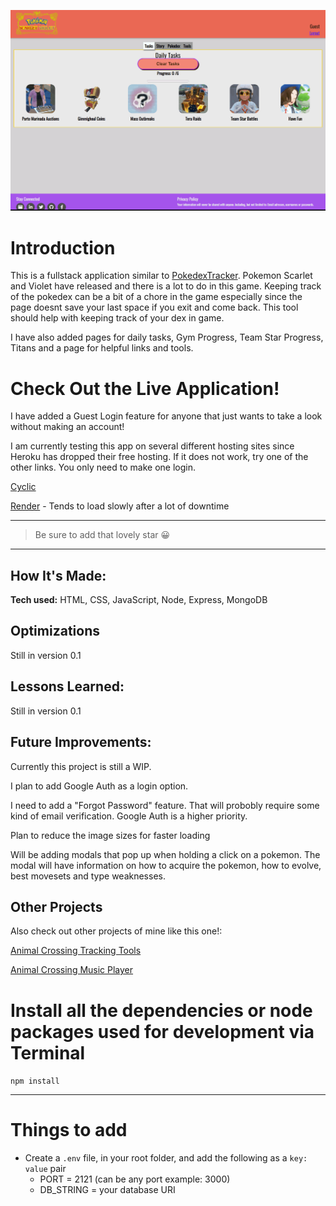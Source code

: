 ![Screenshot](/public/images/PokemonSVTracker.gif)

# Introduction

This is a fullstack application similar to [PokedexTracker](https://github.com/pokedextracker). Pokemon Scarlet and Violet have released and there is a lot to do in this game. Keeping track of the pokedex can be a bit of a chore in the game especially since the page doesnt save your last space if you exit and come back. This tool should help with keeping track of your dex in game. 

I have also added pages for daily tasks, Gym Progress, Team Star Progress, Titans and a page for helpful links and tools. 

# Check Out the Live Application!

I have added a Guest Login feature for anyone that just wants to take a look without making an account!

I am currently testing this app on several different hosting sites since Heroku has dropped their free hosting. If it does not work, try one of the other links. You only need to make one login.


[Cyclic](https://pokemontracker.cyclic.app/)

[Render](https://pokemonsvtracker.onrender.com/) - Tends to load slowly after a lot of downtime



---

> Be sure to add that lovely star 😀

---

## How It's Made:

**Tech used:** HTML, CSS, JavaScript, Node, Express, MongoDB



## Optimizations

Still in version 0.1

## Lessons Learned:

Still in version 0.1

## Future Improvements:

Currently this project is still a WIP.

I plan to add Google Auth as a login option.

I need to add a "Forgot Password" feature. That will probobly require some kind of email verification. Google Auth is a higher priority.

Plan to reduce the image sizes for faster loading

Will be adding modals that pop up when holding a click on a pokemon. The modal will have information on how to acquire the pokemon, how to evolve, best movesets and type weaknesses. 

## Other Projects
Also check out other projects of mine like this one!:

[Animal Crossing Tracking Tools](https://github.com/ChrisThompsonDev/acnhTrackingTools-mvc)

[Animal Crossing Music Player](https://github.com/ChrisThompsonDev/Animal-Crossing-KK-Slider-Music-Player)



# Install all the dependencies or node packages used for development via Terminal

`npm install` 

---

# Things to add

- Create a `.env` file, in your root folder, and add the following as a `key: value` pair
  - PORT = 2121 (can be any port example: 3000) 
  - DB_STRING = your database URI
 


